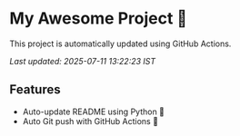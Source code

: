 # My Awesome Project 🚀

This project is automatically updated using GitHub Actions.

_Last updated: 2025-07-11 13:22:23 IST_

## Features
- Auto-update README using Python 🐍
- Auto Git push with GitHub Actions 🤖
